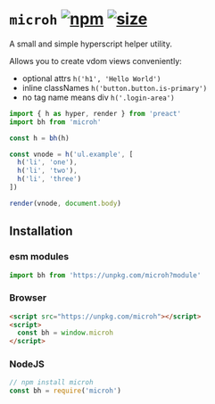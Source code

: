 # `microh` [![npm](https://img.shields.io/npm/v/microh.svg)](https://www.npmjs.com/package/microh) [![size](https://img.badgesize.io/https://unpkg.com/microh@latest/dist/microh.min.js.png?label=gzip&color=blue&compression=gzip)](https://unpkg.com/microh@latest/dist/microh.min.js)

A small and simple hyperscript helper utility.

Allows you to create vdom views conveniently:

- optional attrs `h('h1', 'Hello World')`
- inline classNames `h('button.button.is-primary')`
- no tag name means div `h('.login-area')`

```js
import { h as hyper, render } from 'preact'
import bh from 'microh'

const h = bh(h)

const vnode = h('ul.example', [
  h('li', 'one'),
  h('li', 'two'),
  h('li', 'three')
])

render(vnode, document.body)
```

## Installation

### esm modules

```js
import bh from 'https://unpkg.com/microh?module'
```

### Browser

```html
<script src="https://unpkg.com/microh"></script>
<script>
  const bh = window.microh
</script>
```

### NodeJS

```js
// npm install microh
const bh = require('microh')
```
